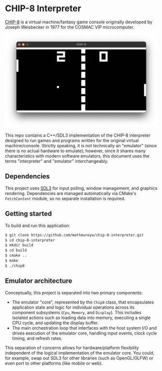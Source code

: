 # CHIP-8 Interpreter

[CHIP-8](https://en.wikipedia.org/wiki/CHIP-8) is a virtual machine/fantasy game
console originally developed by Joseph Weisbecker in 1977 for the COSMAC VIP
microcomputer.

![Pong 2 for CHIP-8 by David Winter, 1997](assets/pong-2-david-winter-1997.png)

This repo contains a C++/SDL3 implementation of the CHIP-8 interpreter designed
to run games and programs written for the original virtual machine/console.
Strictly speaking, it is not technically an "emulator" (since there is no actual
hardware to emulate); however, since it shares many characteristics with modern
software emulators, this document uses the terms "interpreter" and "emulator"
interchangeably.

## Dependencies

This project uses [SDL3](https://github.com/libsdl-org/SDL) for input polling,
window management, and graphics rendering. Dependencies are managed
automatically via CMake's `FetchContent` module, so no separate installation is
required.

## Getting started

To build and run this application:

```sh
$ git clone https://github.com/mattmuroya/chip-8-interpreter.git
$ cd chip-8-interpreter
$ mkdir build
$ cd build
$ cmake ..
$ make
$ ./chip8
```

## Emulator architecture

Conceptually, this project is separated into two primary components:

- The emulator "core", represented by the `Chip8` class, that encapsulates
  application state and logic for individual operations across its component
  subsystems (`Cpu`, `Memory`, and `Display`). This includes isolated actions
  such as loading data into memory, executing a single CPU cycle, and updating
  the display buffer.
- The main orchestration loop that interfaces with the host system I/O and
  drives execution of the emulator core, handling input events, clock cycle
  timing, and refresh rates.

This separation of concerns allows for hardware/platform flexibility independent
of the logical implementation of the emulator core. You could, for example, swap
out SDL3 for other libraries (such as OpenGL/GLFW) or even port to other
platforms (like mobile or web).
